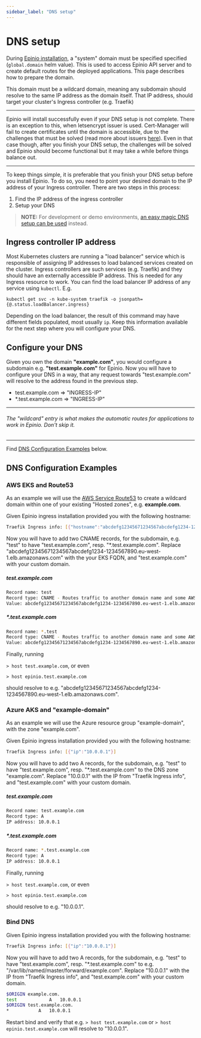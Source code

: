 ```yaml
---
sidebar_label: "DNS setup"
---
```


<head>
  <link rel="canonical" href="https://docs.epinio.io/installation/dns_setup"/>
</head>

#  DNS setup

During [Epinio installation](installation.md), a "system" domain must be specified specified (`global.domain` helm value).
This is used to access Epinio API server and to create default routes for the deployed applications. This page describes
how to prepare the domain.

This domain must be a wildcard domain, meaning any subdomain should resolve to the
same IP address as the domain itself. That IP address, should target your cluster's Ingress controller (e.g. Traefik)

***
Epinio will install successfully even if your DNS setup is not complete. There is an exception to this,
when letsencrypt issuer is used. Cert-Manager will fail to create certificates until the domain is accessible, due to
the challenges that must be solved (read more about issuers [here](../howtos/certificate_issuers.md)). Even in that
case though, after you finish your DNS setup, the challenges will be solved and Epinio should become functional but
it may take a while before things balance out.
***

To keep things simple, it is preferable that you finish your DNS setup before you install Epinio. To do so, you need
to point your desired domain to the IP address of your Ingress controller. There are two steps in this process:

1. Find the IP address of the ingress controller
2. Setup your DNS

> **NOTE:** For development or demo environments, [an easy magic DNS setup can be used](magicDNS_setup.md) instead.

## Ingress controller IP address

Most Kubernetes clusters are running a "load balancer" service which is responsible of assigning
IP addresses to load balanced services created on the cluster. Ingress controllers
are such services (e.g. Traefik) and they should have an externally accessible IP address.
This is needed for any Ingress resource to work. You can find the load balancer IP
address of any service using `kubectl`. E.g.

```
kubectl get svc -n kube-system traefik -o jsonpath={@.status.loadBalancer.ingress}
```

Depending on the load balancer, the result of this command may have different fields populated, most usually `ip`.
Keep this information available for the next step where you will configure your DNS.

## Configure your DNS

Given you own the domain **"example.com"**, you would configure a subdomain e.g. **"test.example.com"** for Epinio.
Now you will have to configure your DNS in a way, that any request towards "test.example.com" will resolve to the address found in the previous step.

- test.example.com => "INGRESS-IP"
- \*.test.example.com => "INGRESS-IP"

***

###### The "wildcard" entry is what makes the automatic routes for applications to work in Epinio. Don't skip it.

***

Find [DNS Configuration Examples](#dns-configuration-examples) below.

## DNS Configuration Examples

### AWS EKS and Route53

As an example we will use the [AWS Service Route53](https://aws.amazon.com/route53/) to create a wildcard domain within one of your existing "Hosted zones", e.g. **example.com**.

Given Epinio ingress installation provided you with the following hostname:

```bash
Traefik Ingress info: [{"hostname":"abcdefg12345671234567abcdefg1234-1234567890.eu-west-1.elb.amazonaws.com"}]
```

Now you will have to add two CNAME records, for the subdomain, e.g. "test" to have "test.example.com", resp. "\*.test.example.com".
Replace "abcdefg12345671234567abcdefg1234-1234567890.eu-west-1.elb.amazonaws.com" with the your EKS FQDN, and "test.example.com" with your custom domain.

##### test.example.com

```bash
Record name: test
Record type: CNAME - Routes traffic to another domain name and some AWS resources
Value: abcdefg12345671234567abcdefg1234-1234567890.eu-west-1.elb.amazonaws.com
```

##### \*.test.example.com

```bash
Record name: *.test
Record type: CNAME - Routes traffic to another domain name and some AWS resources
Value: abcdefg12345671234567abcdefg1234-1234567890.eu-west-1.elb.amazonaws.com
```

Finally, running 

`> host test.example.com`, or even

`> host epinio.test.example.com`

should resolve to e.g. "abcdefg12345671234567abcdefg1234-1234567890.eu-west-1.elb.amazonaws.com".

### Azure AKS and "example-domain"

As an example we will use the Azure resource group "example-domain", with the zone "example.com".

Given Epinio ingress installation provided you with the following hostname:

```bash
Traefik Ingress info: [{"ip":"10.0.0.1"}]
```

Now you will have to add two A records, for the subdomain, e.g. "test" to have "test.example.com", resp. "\*.test.example.com" to the DNS zone "example.com".
Replace "10.0.0.1" with the IP from "Traefik Ingress info", and "test.example.com" with your custom domain.

##### test.example.com

```bash
Record name: test.example.com
Record type: A
IP address: 10.0.0.1
```

##### \*.test.example.com

```bash
Record name: *.test.example.com
Record type: A
IP address: 10.0.0.1
```

Finally, running

`> host test.example.com`, or even

`> host epinio.test.example.com`

should resolve to e.g. "10.0.0.1".

### Bind DNS

Given Epinio ingress installation provided you with the following hostname:

```bash
Traefik Ingress info: [{"ip":"10.0.0.1"}]
```

Now you will have to add two A records, for the subdomain, e.g. "test" to have "test.example.com", resp. "\*.test.example.com" to e.g. "/var/lib/named/master/forward/example.com".
Replace "10.0.0.1" with the IP from "Traefik Ingress info", and "test.example.com" with your custom domain.

```bash
$ORIGIN example.com.
test			A	10.0.0.1
$ORIGIN test.example.com.
*			A	10.0.0.1
```

Restart bind and verify that e.g. `> host test.example.com` or `> host epinio.test.example.com` will resolve to "10.0.0.1".
